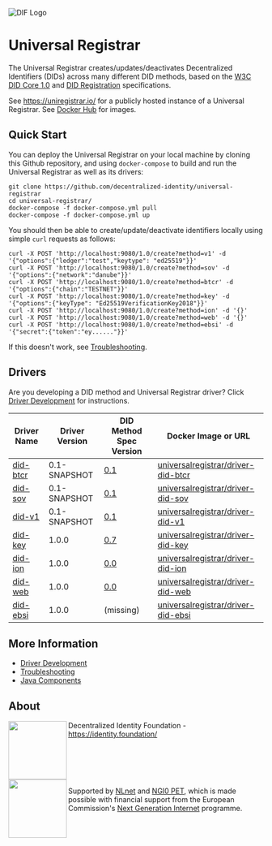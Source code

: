 ![DIF Logo](https://raw.githubusercontent.com/decentralized-identity/universal-registrar/master/docs/logo-dif.png)

# Universal Registrar

The Universal Registrar creates/updates/deactivates Decentralized Identifiers (DIDs) across many different DID methods, based on the [W3C DID Core 1.0](https://www.w3.org/TR/did-core/) and [DID Registration](https://identity.foundation/did-registration/) specifications.

See https://uniregistrar.io/ for a publicly hosted instance of a Universal Registrar. See [Docker Hub](https://hub.docker.com/u/universalregistrar) for images.

## Quick Start

You can deploy the Universal Registrar on your local machine by cloning this Github repository, and using `docker-compose` to build and run the Universal Registrar as well as its drivers:

	git clone https://github.com/decentralized-identity/universal-registrar
	cd universal-registrar/
	docker-compose -f docker-compose.yml pull
	docker-compose -f docker-compose.yml up

You should then be able to create/update/deactivate identifiers locally using simple `curl` requests as follows:

	curl -X POST 'http://localhost:9080/1.0/create?method=v1' -d '{"options":{"ledger":"test","keytype": "ed25519"}}'
	curl -X POST 'http://localhost:9080/1.0/create?method=sov' -d '{"options":{"network":"danube"}}'
	curl -X POST 'http://localhost:9080/1.0/create?method=btcr' -d '{"options":{"chain":"TESTNET"}}'
	curl -X POST 'http://localhost:9080/1.0/create?method=key' -d '{"options":{"keyType": "Ed25519VerificationKey2018"}}'
	curl -X POST 'http://localhost:9080/1.0/create?method=ion' -d '{}'
	curl -X POST 'http://localhost:9080/1.0/create?method=web' -d '{}'
	curl -X POST 'http://localhost:9080/1.0/create?method=ebsi' -d '{"secret":{"token":"ey......"}}'

If this doesn't work, see [Troubleshooting](/docs/troubleshooting.md).

## Drivers

Are you developing a DID method and Universal Registrar driver? Click [Driver Development](/docs/driver-development.md) for instructions.

| Driver Name | Driver Version | DID Method Spec Version | Docker Image or URL |
| ----------- | -------------- | ----------------------- | ------------------- |
| [did-btcr](https://github.com/decentralized-identity/uni-registrar-driver-did-btcr/) | 0.1-SNAPSHOT | [0.1](https://w3c-ccg.github.io/didm-btcr) | [universalregistrar/driver-did-btcr](https://hub.docker.com/r/universalregistrar/driver-did-btcr/)
| [did-sov](https://github.com/decentralized-identity/uni-registrar-driver-did-sov/) | 0.1-SNAPSHOT | [0.1](https://sovrin-foundation.github.io/sovrin/spec/did-method-spec-template.html) | [universalregistrar/driver-did-sov](https://hub.docker.com/r/universalregistrar/driver-did-sov/)
| [did-v1](https://github.com/decentralized-identity/uni-registrar-driver-did-v1/) | 0.1-SNAPSHOT | [0.1](https://w3c-ccg.github.io/did-method-v1/) | [universalregistrar/driver-did-v1](https://hub.docker.com/r/universalregistrar/driver-did-v1/)
| [did-key](https://github.com/decentralized-identity/uni-registrar-driver-did-key/) | 1.0.0 | [0.7](https://w3c-ccg.github.io/did-method-key/) | [universalregistrar/driver-did-key](https://hub.docker.com/r/universalregistrar/driver-did-key/)
| [did-ion](https://github.com/decentralized-identity/uni-registrar-driver-did-ion/) | 1.0.0 | [0.0](https://github.com/decentralized-identity/ion-did-method) | [universalregistrar/driver-did-ion](https://hub.docker.com/r/universalregistrar/driver-did-ion/)
| [did-web](https://github.com/decentralized-identity/uni-registrar-driver-did-web/) | 1.0.0 | [0.0](https://w3c-ccg.github.io/did-method-web/) | [universalregistrar/driver-did-web](https://hub.docker.com/r/universalregistrar/driver-did-web/)
| [did-ebsi](https://github.com/danubetech/uni-registrar-driver-did-ebsi/) | 1.0.0 | (missing) | [universalregistrar/driver-did-ebsi](https://hub.docker.com/r/universalregistrar/driver-did-ebsi/)

## More Information

 * [Driver Development](/docs/driver-development.md)
 * [Troubleshooting](/docs/troubleshooting.md)
* [Java Components](/docs/java-components.md)

## About

<img align="left" src="https://raw.githubusercontent.com/decentralized-identity/universal-registrar/master/docs/logo-dif.png" width="115">

Decentralized Identity Foundation - https://identity.foundation/

<br clear="left" />

<img align="left" src="https://raw.githubusercontent.com/decentralized-identity/universal-registrar/master/docs/logo-ngi0pet.png" width="115">

Supported by [NLnet](https://nlnet.nl/) and [NGI0 PET](https://nlnet.nl/PET/#NGI), which is made possible with financial support from the European Commission's [Next Generation Internet](https://ngi.eu/) programme.
